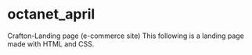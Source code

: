 # octanet_april
Crafton-Landing page (e-commerce site) 
This following is a landing page made with HTML and CSS.
